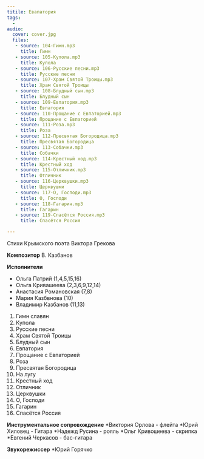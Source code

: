 ```yaml
---
titile: Евапатория
tags:
  - 
audio:
  cover: cover.jpg
  files:
   - source: 104-Гимн.mp3
     title: Гимн
   - source: 105-Купола.mp3
     title: Купола
   - source: 106-Русские песни.mp3
     title: Русские песни
   - source: 107-Храм Святой Троицы.mp3
     title: Храм Святой Троицы
   - source: 108-Блудный сын.mp3
     title: Блудный сын
   - source: 109-Евпатория.mp3
     title: Евпатория
   - source: 110-Прощание с Евпаторией.mp3
     title: Прощание с Евпаторией
   - source: 111-Роза.mp3
     title: Роза
   - source: 112-Пресвятая Богородица.mp3
     title: Пресвятая Богородица
   - source: 113-Собачки.mp3
     title: Собачки
   - source: 114-Крестный ход.mp3
     title: Крестный ход
   - source: 115-Отличник.mp3
     title: Отличник
   - source: 116-Церквушки.mp3
     title: Церквушки
   - source: 117-О, Господи.mp3
     title: О, Господи
   - source: 118-Гагарин.mp3
     title: Гагарин
   - source: 119-Спасётся Россия.mp3
     title: Спасётся Россия

---
```

Стихи Крымского поэта Виктора Грекова



**Композитор** В. Казбанов

**Исполнители** 
  * Ольга Патрий (1,4,5,15,16)
  * Ольга Кривашеева (2,3,6,9,12,14)
  * Анастасия Романовская (7,8)
  * Мария Казбвнова (10)
  * Владимир Казбанов (11,13)

01. Гимн славян
02. Купола
03. Русские песни
04. Храм Святой Троицы
05. Блудный сын
06. Евпатория
07. Прощание с Евпаторией
08. Роза
09. Пресвятая Богородица
10. На лугу
11. Крестный ход
12. Отличник
13. Церквушки
14. О, Господи
15. Гагарин
16. Спасётся Россия


**Инструментальное сопровождение** 
 *Виктория Орлова - флейта
 *Юрий Хиловец - Гитара
 *Надежд Русина - рояль
 *Ольг Кривошеева - скрипка
 *Евгений Черкасов - бас-гитара

**Звукорежиссер** 
 *Юрий Горячко
 
